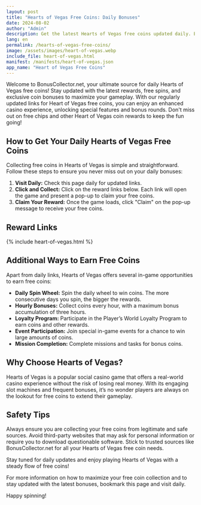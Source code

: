 ```yaml
---
layout: post
title: "Hearts of Vegas Free Coins: Daily Bonuses"
date: 2024-08-02
author: "Admin"
description: Get the latest Hearts of Vegas free coins updated daily. Enjoy your favorite slot game with our daily rewards.
lang: en
permalink: /hearts-of-vegas-free-coins/
image: /assets/images/heart-of-vegas.webp
include_file: heart-of-vegas.html
manifest: /manifests/heart-of-vegas.json
app_name: "Heart of Vegas Free Coins"
---
```


Welcome to BonusCollector.net, your ultimate source for daily Hearts of Vegas free coins! Stay updated with the latest rewards, free spins, and exclusive coin bonuses to maximize your gameplay. With our regularly updated links for Heart of Vegas free coins, you can enjoy an enhanced casino experience, unlocking special features and bonus rounds. Don't miss out on free chips and other Heart of Vegas coin rewards to keep the fun going!

## How to Get Your Daily Hearts of Vegas Free Coins

Collecting free coins in Hearts of Vegas is simple and straightforward. Follow these steps to ensure you never miss out on your daily bonuses:

1. **Visit Daily:** Check this page daily for updated links.
2. **Click and Collect:** Click on the reward links below. Each link will open the game and present a pop-up to claim your free coins.
3. **Claim Your Reward:** Once the game loads, click "Claim" on the pop-up message to receive your free coins.

## Reward Links

{% include heart-of-vegas.html %}

## Additional Ways to Earn Free Coins

Apart from daily links, Hearts of Vegas offers several in-game opportunities to earn free coins:

- **Daily Spin Wheel:** Spin the daily wheel to win coins. The more consecutive days you spin, the bigger the rewards.
- **Hourly Bonuses:** Collect coins every hour, with a maximum bonus accumulation of three hours.
- **Loyalty Program:** Participate in the Player’s World Loyalty Program to earn coins and other rewards.
- **Event Participation:** Join special in-game events for a chance to win large amounts of coins.
- **Mission Completion:** Complete missions and tasks for bonus coins.

## Why Choose Hearts of Vegas?

Hearts of Vegas is a popular social casino game that offers a real-world casino experience without the risk of losing real money. With its engaging slot machines and frequent bonuses, it’s no wonder players are always on the lookout for free coins to extend their gameplay. 

## Safety Tips

Always ensure you are collecting your free coins from legitimate and safe sources. Avoid third-party websites that may ask for personal information or require you to download questionable software. Stick to trusted sources like BonusCollector.net for all your Hearts of Vegas free coin needs.

Stay tuned for daily updates and enjoy playing Hearts of Vegas with a steady flow of free coins!

For more information on how to maximize your free coin collection and to stay updated with the latest bonuses, bookmark this page and visit daily.

Happy spinning!